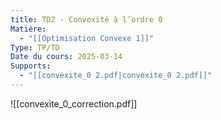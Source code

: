 ```yaml
---
title: TD2 - Convexité à l’ordre 0
Matière:
  - "[[Optimisation Convexe 1]]"
Type: TP/TD
Date du cours: 2025-03-14
Supports:
  - "[[convexite_0 2.pdf|convexite_0 2.pdf]]"
---
```

![[convexite_0_correction.pdf]]